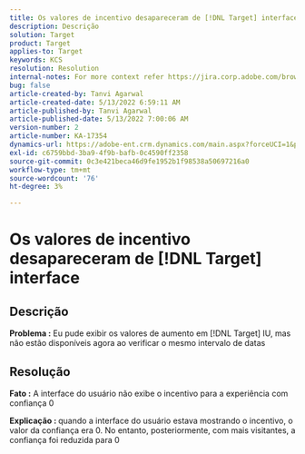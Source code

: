 ```yaml
---
title: Os valores de incentivo desapareceram de [!DNL Target] interface
description: Descrição
solution: Target
product: Target
applies-to: Target
keywords: KCS
resolution: Resolution
internal-notes: For more context refer https://jira.corp.adobe.com/browse/TGT-41844
bug: false
article-created-by: Tanvi Agarwal
article-created-date: 5/13/2022 6:59:11 AM
article-published-by: Tanvi Agarwal
article-published-date: 5/13/2022 7:00:06 AM
version-number: 2
article-number: KA-17354
dynamics-url: https://adobe-ent.crm.dynamics.com/main.aspx?forceUCI=1&pagetype=entityrecord&etn=knowledgearticle&id=00812730-8ad2-ec11-a7b5-00224809c27a
exl-id: c6759bbd-3ba9-4f9b-bafb-0c4590ff2358
source-git-commit: 0c3e421beca46d9fe1952b1f98538a50697216a0
workflow-type: tm+mt
source-wordcount: '76'
ht-degree: 3%

---
```


# Os valores de incentivo desapareceram de [!DNL Target] interface

## Descrição


<b>Problema :</b> Eu pude exibir os valores de aumento em [!DNL Target] IU, mas não estão disponíveis agora ao verificar o mesmo intervalo de datas


## Resolução




<b>Fato :</b> A interface do usuário não exibe o incentivo para a experiência com confiança 0



<b>Explicação : </b>quando a interface do usuário estava mostrando o incentivo, o valor da confiança era 0. No entanto, posteriormente, com mais visitantes, a confiança foi reduzida para 0
